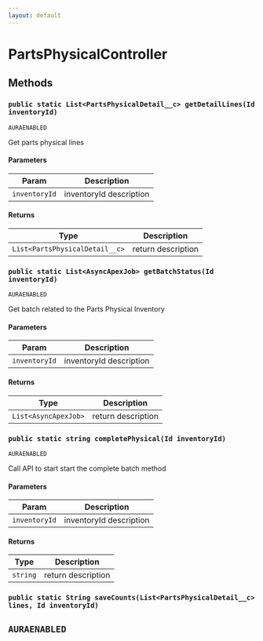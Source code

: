 ```yaml
---
layout: default
---
```

# PartsPhysicalController
## Methods
### `public static List<PartsPhysicalDetail__c> getDetailLines(Id inventoryId)`

`AURAENABLED`

Get parts physical lines

#### Parameters

|Param|Description|
|---|---|
|`inventoryId`|inventoryId description|

#### Returns

|Type|Description|
|---|---|
|`List<PartsPhysicalDetail__c>`|return description|

### `public static List<AsyncApexJob> getBatchStatus(Id inventoryId)`

`AURAENABLED`

Get batch related to the Parts Physical Inventory

#### Parameters

|Param|Description|
|---|---|
|`inventoryId`|inventoryId description|

#### Returns

|Type|Description|
|---|---|
|`List<AsyncApexJob>`|return description|

### `public static string completePhysical(Id inventoryId)`

`AURAENABLED`

Call API to start start the complete batch method

#### Parameters

|Param|Description|
|---|---|
|`inventoryId`|inventoryId description|

#### Returns

|Type|Description|
|---|---|
|`string`|return description|

### `public static String saveCounts(List<PartsPhysicalDetail__c> lines, Id inventoryId)`

`AURAENABLED`
---
